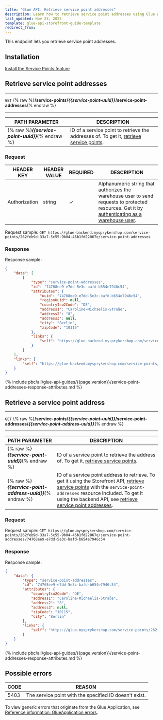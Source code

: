 ```yaml
---
title: "Glue API: Retrieve service point addresses"
description: Learn how to retrieve service point addresses using Glue API
last_updated: Nov 23, 2023
template: glue-api-storefront-guide-template
redirect_from:
---
```


This endpoint lets you retrieve service point addresses.

## Installation

[Install the Service Points feature](/docs/pbc/all/service-point-management/{{page.version}}/unified-commerce/install-features/install-the-service-points-feature.html)

## Retrieve service point addresses

***
`GET` {% raw %}**/service-points/*{{service-point-uuid}}*/service-point-addresses**{% endraw %}
***


| PATH PARAMETER | DESCRIPTION |
| --- | --- |
| {% raw %}***{{service-point-uuid}}***{% endraw %} | ID of a service point to retrieve the addresses of. To get it, [retrieve service points](/docs/pbc/all/service-point-management/{{page.version}}/unified-commerce/manage-using-glue-api/manage-service-points/glue-api-retrieve-service-points.html). |


### Request

| HEADER KEY | HEADER VALUE | REQUIRED | DESCRIPTION |
|-|-|-|-|
| Authorization | string | &check; | Alphanumeric string that authorizes the warehouse user to send requests to protected resources. Get it by [authenticating as a warehouse user](/docs/pbc/all/warehouse-management-system/{{page.version}}/unified-commerce/manage-using-glue-api/glue-api-authenticate-as-a-warehouse-user.html). |

Request sample: `GET https://glue-backend.mysprykershop.com/service-points/262feb9d-33a7-5c55-9b04-45b1fd22067e/service-point-addresses`

### Response

Response sample:
```json
{
    "data": [
        {
            "type": "service-point-addresses",
            "id": "74768ee9-e7dd-5e3c-bafd-b654e7946c54",
            "attributes": {
                "uuid": "74768ee9-e7dd-5e3c-bafd-b654e7946c54",
                "regionUuid": null,
                "countryIso2Code": "DE",
                "address1": "Caroline-Michaelis-Straße",
                "address2": "8",
                "address3": null,
                "city": "Berlin",
                "zipCode": "10115"
            },
            "links": {
                "self": "https://glue-backend.mysprykershop.com/service-points/262feb9d-33a7-5c55-9b04-45b1fd22067e/service-point-addresses/74768ee9-e7dd-5e3c-bafd-b654e7946c54"
            }
        }
    ],
    "links": {
        "self": "https://glue-backend.mysprykershop.com/service-points/262feb9d-33a7-5c55-9b04-45b1fd22067e/service-point-addresses"
    }
}
```

{% include pbc/all/glue-api-guides/{{page.version}}/service-point-addresses-response-attributes.md %} <!-- To edit, see /_includes/pbc/all/glue-api-guides/202311.0/service-point-addresses-response-attributes.md -->


## Retrieve a service point address

***
`GET` {% raw %}**/service-points/*{{service-point-uuid}}*/service-point-addresses/*{{service-point-address-uuid}}***{% endraw %}
***


| PATH PARAMETER | DESCRIPTION |
| --- | --- |
| {% raw %}***{{service-point-uuid}}***{% endraw %} | ID of a service point to retrieve the address of. To get it, [retrieve service points](/docs/pbc/all/service-point-management/{{page.version}}/unified-commerce/manage-using-glue-api/manage-service-points/glue-api-retrieve-service-points.html). |
| {% raw %}***{{service-point-address-uuid}}***{% endraw %} | ID of a service point address to retrieve. To get it using the Storefront API, [retrieve service points](/docs/pbc/all/service-point-management/{{page.version}}/unified-commerce/manage-using-glue-api/manage-service-points/glue-api-retrieve-service-points.html) with the `service-point-addresses` resource included. To get it using the backend API, see [retrieve service point addresses](#retrieve-service-point-addresses). |


### Request


Request sample: `GET https://glue.mysprykershop.com/service-points/262feb9d-33a7-5c55-9b04-45b1fd22067e/service-point-addresses/74768ee9-e7dd-5e3c-bafd-b654e7946c54`



### Response

Response sample:

```json
{
    "data": {
        "type": "service-point-addresses",
        "id": "74768ee9-e7dd-5e3c-bafd-b654e7946c54",
        "attributes": {
            "countryIso2Code": "DE",
            "address1": "Caroline-Michaelis-Straße",
            "address2": "8",
            "address3": null,
            "zipCode": "10115",
            "city": "Berlin"
        },
        "links": {
            "self": "https://glue.mysprykershop.com/service-points/262feb9d-33a7-5c55-9b04-45b1fd22067e/service-point-addresses/74768ee9-e7dd-5e3c-bafd-b654e7946c54"
        }
    }
}
```


{% include pbc/all/glue-api-guides/{{page.version}}/service-point-addresses-response-attributes.md %} <!-- To edit, see /_includes/pbc/all/glue-api-guides/202311.0/service-point-addresses-response-attributes.md -->



## Possible errors

| CODE  | REASON |
| --- | --- |
| 5403 | The service point with the specified ID doesn't exist. |

To view generic errors that originate from the Glue Application, see [Reference information: GlueApplication errors](/docs/dg/dev/glue-api/{{page.version}}/old-glue-infrastructure/reference-information-glueapplication-errors.html).
